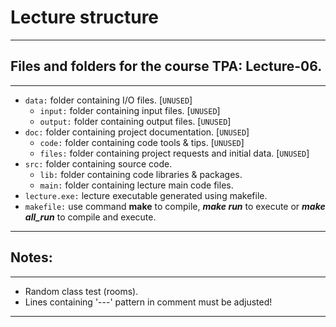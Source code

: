 # Lecture structure
---
## Files and folders for the course TPA: Lecture-06.
---
- `data:` folder containing I/O files. [`UNUSED`]
  - `input:` folder containing input files. [`UNUSED`]
  - `output:` folder containing output files. [`UNUSED`]
- `doc:` folder containing project documentation. [`UNUSED`]
  - `code:` folder containing code tools & tips. [`UNUSED`]
  - `files:` folder containing project requests and initial data. [`UNUSED`]
- `src:` folder containing source code.
  - `lib:` folder containing code libraries & packages.
  - `main:` folder containing lecture main code files.
- `lecture.exe:` lecture executable generated using makefile.
- `makefile:` use command **make** to compile, ***make run*** to execute or ***make all_run*** to compile and execute.
---
## Notes:
---
- Random class test (rooms).
- Lines containing '---' pattern in comment must be adjusted!
---
